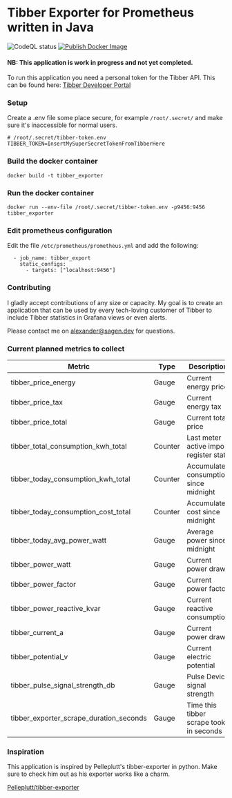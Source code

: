 # Tibber Exporter for Prometheus written in Java

![CodeQL status](https://github.com/SagenApp/tibber_exporter/actions/workflows/codeql-analysis.yml/badge.svg?branch=main)
[![Publish Docker Image](https://github.com/SagenApp/tibber_exporter/actions/workflows/docker-publish.yml/badge.svg?branch=main)](https://github.com/SagenApp/tibber_exporter/actions/workflows/docker-publish.yml)

#### NB: This application is work in progress and not yet completed.

To run this application you need a personal token for the Tibber API. This can be found
here: [Tibber Developer Portal](https://developer.tibber.com/settings/access-token)

### Setup

Create a .env file some place secure, for example `/root/.secret/` and make sure it's inaccessible for normal users.

    # /root/.secret/tibber-token.env
    TIBBER_TOKEN=InsertMySuperSecretTokenFromTibberHere

### Build the docker container

    docker build -t tibber_exporter

### Run the docker container

    docker run --env-file /root/.secret/tibber-token.env -p9456:9456 tibber_exporter

### Edit prometheus configuration

Edit the file `/etc/prometheus/prometheus.yml` and add the following:

      - job_name: tibber_export
        static_configs:
          - targets: ["localhost:9456"]

### Contributing

I gladly accept contributions of any size or capacity. My goal is to create an application that can be used
by every tech-loving customer of Tibber to include Tibber statistics in Grafana views or even alerts.

Please contact me on [alexander@sagen.dev](mailto:alexander@sagen.dev) for questions.

### Current planned metrics to collect

| Metric                                  | Type    | Description                              | Unit   |
|-----------------------------------------|---------|------------------------------------------|--------|
| tibber_price_energy                     | Gauge   | Current energy price                     | NOK    |
| tibber_price_tax                        | Gauge   | Current energy tax                       | NOK    |
| tibber_price_total                      | Gauge   | Current total price                      | NOK    |
| tibber_total_consumption_kwh_total      | Counter | Last meter active import register state  | kWh    |
| tibber_today_consumption_kwh_total      | Counter | Accumulated consumption since midnight   | kWh    |
| tibber_today_consumption_cost_total     | Counter | Accumulated cost since midnight          | NOK    |
| tibber_today_avg_power_watt             | Gauge   | Average power since midnight             | W      |
| tibber_power_watt                       | Gauge   | Current power draw                       | W      |
| tibber_power_factor                     | Gauge   | Current power factor                     |        |
| tibber_power_reactive_kvar              | Gauge   | Current reactive consumption             |        |
| tibber_current_a                        | Gauge   | Current power draw                       | A      |
| tibber_potential_v                      | Gauge   | Current electric potential               | V      |
| tibber_pulse_signal_strength_db         | Gauge   | Pulse Device signal strength             | dB     |
| tibber_exporter_scrape_duration_seconds | Gauge   | Time this tibber scrape took, in seconds | second |

### Inspiration

This application is inspired by Pelleplutt's tibber-exporter in python. Make sure to check him out as
his exporter works like a charm.

[Pelleplutt/tibber-exporter](https://github.com/Pelleplutt/tibber-exporter)
